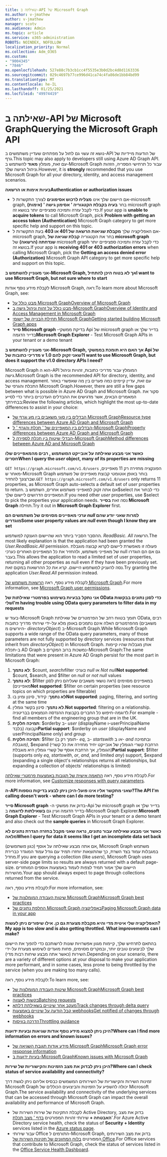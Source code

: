 ```yaml
---
title: שאילתה ב-API של Microsoft Graph
ms.author: v-jmathew
author: v-jmathew
manager: scotv
ms.audience: Admin
ms.topic: article
ms.service: o365-administration
ROBOTS: NOINDEX, NOFOLLOW
localization_priority: Normal
ms.collection: Adm_O365
ms.custom:
- "9004345"
- "7846"
ms.openlocfilehash: 527e88c7b3cb1cc4f5535e3b0d2bc4d8d1163336
ms.sourcegitcommit: 029c4697b77ce996d41ca74c4fa86de1bb84bd99
ms.translationtype: MT
ms.contentlocale: he-IL
ms.lasthandoff: 01/25/2021
ms.locfileid: "49974419"
---
```

# <a name="querying-the-microsoft-graph-api"></a><span data-ttu-id="1fcb9-102">שאילתה ב-API של Microsoft Graph</span><span class="sxs-lookup"><span data-stu-id="1fcb9-102">Querying the Microsoft Graph API</span></span>

<span data-ttu-id="1fcb9-103">נושא זה עשוי גם לחול על מפתחים שעדיין משתמשים ב-API של הודעות מיידיות של גרף.</span><span class="sxs-lookup"><span data-stu-id="1fcb9-103">This topic may also apply to developers still using Azure AD Graph API.</span></span> <span data-ttu-id="1fcb9-104">עם זאת, מומלץ **מאוד** להשתמש ב-Microsoft Graph עבור כל תרחישי הספריה, הזהות וניהול הגישה שלך.</span><span class="sxs-lookup"><span data-stu-id="1fcb9-104">However, it is **strongly** recommended that you use Microsoft Graph for all your directory, identity, and access management scenarios.</span></span>

<span data-ttu-id="1fcb9-105">**בעיות אימות או הרשאה**</span><span class="sxs-lookup"><span data-stu-id="1fcb9-105">**Authentication or authorization issues**</span></span>

- <span data-ttu-id="1fcb9-106">אם היישום שלך אינו **מצליח לרכוש אסימונים** לצורך התקשרות ל-microsoft graph, בחר **בעיה בקבלת הקטגוריה ' אסימון גישה ' (אימות)** microsoft graph כדי לקבל עזרה ותמיכה ספציפיים יותר בנושא זה.</span><span class="sxs-lookup"><span data-stu-id="1fcb9-106">If your app is **unable to acquire tokens** to call Microsoft Graph, pick **Problem with getting an access token (Authentication)** Microsoft Graph category to get more specific help and support on this topic.</span></span>
- <span data-ttu-id="1fcb9-107">אם האפליקציה שלך **מקבלת שגיאות הרשאה של 401 או 403** בעת התקשרות ל-microsoft graph, בחר את הקטגוריה **קבלת שגיאה של microsoft graph שנדחתה (הרשאה)** של microsoft graph כדי לקבל עזרה ותמיכה ספציפיים יותר בנושא זה.</span><span class="sxs-lookup"><span data-stu-id="1fcb9-107">If your app is **receiving 401 or 403 authorization errors** when calling Microsoft Graph, pick the **Getting an access denied error (Authorization)** Microsoft Graph API category to get more specific help and support on this topic.</span></span>

<span data-ttu-id="1fcb9-108">**אני מעוניין להשתמש ב-Microsoft Graph, אך לא בטוח היכן להתחיל**</span><span class="sxs-lookup"><span data-stu-id="1fcb9-108">**I want to use Microsoft Graph, but not sure where to start**</span></span>

<span data-ttu-id="1fcb9-109">לקבלת מידע נוסף אודות Microsoft Graph, ראה:</span><span class="sxs-lookup"><span data-stu-id="1fcb9-109">To learn more about Microsoft Graph, see:</span></span>

- [<span data-ttu-id="1fcb9-110">מבט כולל על Microsoft Graph</span><span class="sxs-lookup"><span data-stu-id="1fcb9-110">Overview of Microsoft Graph</span></span>](https://docs.microsoft.com/graph/overview)
- [<span data-ttu-id="1fcb9-111">מבט כולל על זהות וניהול גישה ב-Microsoft Graph</span><span class="sxs-lookup"><span data-stu-id="1fcb9-111">Overview of Identity and Access Management in Microsoft Graph</span></span>](https://docs.microsoft.com/graph/azuread-identity-access-management-concept-overview)
- [<span data-ttu-id="1fcb9-112">תחילת הבנייה של יישומי Microsoft Graph</span><span class="sxs-lookup"><span data-stu-id="1fcb9-112">Getting started building Microsoft Graph apps</span></span>](https://docs.microsoft.com/graph/)
- <span data-ttu-id="1fcb9-113">**סייר Microsoft graph** -בדיקת ממשקי Api של microsoft graph בדייר שלך או בדייר הדגמה</span><span class="sxs-lookup"><span data-stu-id="1fcb9-113">**Microsoft Graph Explorer** - Test Microsoft Graph APIs in your tenant or a demo tenant</span></span>

<span data-ttu-id="1fcb9-114">**אני מעוניין להשתמש ב-Microsoft Graph, אך האם היא תומכת בממשקי Api של מדריכי כתובות של v 1.0 שאני זקוק להם?**</span><span class="sxs-lookup"><span data-stu-id="1fcb9-114">**I want to use Microsoft Graph, but does it support the v1.0 directory APIs I need?**</span></span>

<span data-ttu-id="1fcb9-115">Microsoft Graph הוא ה-API המומלץ עבור מדריכי כתובות, זהויות וניהול גישה.</span><span class="sxs-lookup"><span data-stu-id="1fcb9-115">Microsoft Graph is the recommended API for directory, identity, and access management.</span></span> <span data-ttu-id="1fcb9-116">עם זאת, עדיין קיימים כמה פערים בין מה שאפשרי באזור התכלת והגרפי של Microsoft Graph.</span><span class="sxs-lookup"><span data-stu-id="1fcb9-116">However, there are still a few gaps between what is possible in Azure AD Graph and Microsoft Graph.</span></span> <span data-ttu-id="1fcb9-117">סקור את המאמרים הבאים, אשר מדגישים את ההבדלים העדכניים ביותר כדי לסייע בבחירתך:</span><span class="sxs-lookup"><span data-stu-id="1fcb9-117">Review the following articles, which highlight the most up-to-date differences to assist in your choice:</span></span>

- [<span data-ttu-id="1fcb9-118">הבדלים בין סוגי משאבים בין מע וגרף של Microsoft Graph</span><span class="sxs-lookup"><span data-stu-id="1fcb9-118">Resource type differences between Azure AD Graph and Microsoft Graph</span></span>](https://docs.microsoft.com/graph/migrate-azure-ad-graph-resource-differences)
- [<span data-ttu-id="1fcb9-119">הבדלים בין המאפיינים של ' תכלת והגרף ' ל-Microsoft Graph</span><span class="sxs-lookup"><span data-stu-id="1fcb9-119">Property differences between Azure AD Graph and Microsoft Graph</span></span>](https://docs.microsoft.com/graph/migrate-azure-ad-graph-property-differences)
- [<span data-ttu-id="1fcb9-120">הבדלי שיטות בין תכלת לספירה ל-Microsoft Graph</span><span class="sxs-lookup"><span data-stu-id="1fcb9-120">Method differences between Azure AD and Microsoft Graph</span></span>](https://docs.microsoft.com/graph/migrate-azure-ad-graph-method-differences)

<span data-ttu-id="1fcb9-121">**כאשר אני מבצע שאילתה על אובייקט *המשתמש* , רבים מהמאפיינים שלו חסרים**</span><span class="sxs-lookup"><span data-stu-id="1fcb9-121">**When I query the *user* object, many of its properties are missing**</span></span>

<span data-ttu-id="1fcb9-122">`GET https://graph.microsoft.com/v1.0/users` הפונקציה מחזירה רק 11 מאפיינים, מאחר ש-Microsoft Graph בוחר באופן אוטומטי קבוצת מאפיינים של *משתמש* שברצונך להחזיר.</span><span class="sxs-lookup"><span data-stu-id="1fcb9-122">`GET https://graph.microsoft.com/v1.0/users` only returns 11 properties, as Microsoft Graph auto-selects a default set of *user* properties to return.</span></span> <span data-ttu-id="1fcb9-123">אם אתה זקוק למאפייני *משתמש* אחרים, השתמש ב$select כדי לבחור את המאפיינים הדרושים ליישום שלך.</span><span class="sxs-lookup"><span data-stu-id="1fcb9-123">If you need other *user* properties, use $select to pick the properties your application needs.</span></span> <span data-ttu-id="1fcb9-124">נסה זאת **בסייר Microsoft Graph** תחילה.</span><span class="sxs-lookup"><span data-stu-id="1fcb9-124">Try it out in **Microsoft Graph Explorer** first.</span></span>

<span data-ttu-id="1fcb9-125">**ערכי מאפיינים מסוימים של משתמשים הם *null* למרות שאני יודע שהם מוגדרים**</span><span class="sxs-lookup"><span data-stu-id="1fcb9-125">**Some user property values are *null* even though I know they are set**</span></span>

<span data-ttu-id="1fcb9-126">ההסבר הסביר ביותר הוא שהיישום הוענקה *למשתמש. ReadBasic. All* הרשאה.</span><span class="sxs-lookup"><span data-stu-id="1fcb9-126">The most likely explanation is that the application had been granted the *User.ReadBasic.All* permission.</span></span> <span data-ttu-id="1fcb9-127">פעולה זו מאפשרת ליישום לקרוא קבוצה מוגבלת של מאפייני משתמש, ולהחזיר את כל המאפיינים האחרים כערכי null גם אם הם הוגדרו בעבר.</span><span class="sxs-lookup"><span data-stu-id="1fcb9-127">This allows the application to read a limited set of user properties, returning all other properties as null even if they have been previously set.</span></span> <span data-ttu-id="1fcb9-128">נסה להעניק *למשתמש היישום. קרא את כל* ההרשאות במקום זאת.</span><span class="sxs-lookup"><span data-stu-id="1fcb9-128">Try granting the application *User.Read.All* permission instead.</span></span>

<span data-ttu-id="1fcb9-129">לקבלת מידע נוסף, ראה [הרשאות משתמש של Microsoft Graph](https://docs.microsoft.com/graph/permissions-reference#user-permissions).</span><span class="sxs-lookup"><span data-stu-id="1fcb9-129">For more information, see [Microsoft Graph user permissions](https://docs.microsoft.com/graph/permissions-reference#user-permissions).</span></span>

<span data-ttu-id="1fcb9-130">**אני נתקל בבעיות בשימוש בפרמטרי שאילתות של OData כדי לסנן נתונים בבקשות שלי**</span><span class="sxs-lookup"><span data-stu-id="1fcb9-130">**I'm having trouble using OData query parameters to filter data in my requests**</span></span>

<span data-ttu-id="1fcb9-131">בעוד ש-Microsoft Graph תומך בטווח רחב של הפרמטרים של שאילתת OData, רבים מהפרמטרים האלה אינם נתמכים באופן מלא על-ידי שירותי מדריך כתובות (משאבים היורשים מ- *directoryObject*) ב-Microsoft Graph.</span><span class="sxs-lookup"><span data-stu-id="1fcb9-131">While Microsoft Graph supports a wide range of the OData query parameters, many of those parameters are not fully supported by directory services (resources that inherit from *directoryObject*) in Microsoft Graph.</span></span> <span data-ttu-id="1fcb9-132">אותן מגבלות שהיו קיימות ב-תכלת AD Graph נמשכות ברוב המקרים ב-Microsoft Graph:</span><span class="sxs-lookup"><span data-stu-id="1fcb9-132">The same limitations that were present in Azure AD Graph persist for the most part in Microsoft Graph:</span></span>

1. <span data-ttu-id="1fcb9-133">**לא נתמך**: $count, $search ו$filter *בערכי null* או *Not null*</span><span class="sxs-lookup"><span data-stu-id="1fcb9-133">**Not supported**: $count, $search, and $filter on *null* or *not null* values</span></span>
2. <span data-ttu-id="1fcb9-134">**לא נתמך**: $filter במאפיינים מסוימים (ראה נושאי משאבים שעליהם ניתן לסנן מאפיינים)</span><span class="sxs-lookup"><span data-stu-id="1fcb9-134">**Not supported**: $filter on certain properties (see resource topics on which properties are filterable)</span></span>
3. <span data-ttu-id="1fcb9-135">**לא נתמך**: קידוד, סינון ומיון בו</span><span class="sxs-lookup"><span data-stu-id="1fcb9-135">**Not supported**: paging, filtering, and sorting at the same time</span></span>
4. <span data-ttu-id="1fcb9-136">**לא נתמך**: סינון בקשר גומלין.</span><span class="sxs-lookup"><span data-stu-id="1fcb9-136">**Not supported**: filtering on a relationship.</span></span> <span data-ttu-id="1fcb9-137">לדוגמה-חיפוש כל החברים בקבוצת ההנדסה הנמצאים בבריטניה.</span><span class="sxs-lookup"><span data-stu-id="1fcb9-137">For example - find all members of the engineering group that are in the UK.</span></span>
5. <span data-ttu-id="1fcb9-138">**תמיכה חלקית**: $orderby ב- *user* (displayName ו-userPrincipalName בלבד) *וקבוצה*</span><span class="sxs-lookup"><span data-stu-id="1fcb9-138">**Partial support**: $orderby on *user* (displayName and userPrincipalName only) and *group*</span></span>
6. <span data-ttu-id="1fcb9-139">**תמיכה חלקית**: $filter (תומך רק ב- *eq*, ב- *startswith* *או* ב- *and* ובתמיכה *מוגבלת)*, $expand (הרחבת קשרי הגומלין של אובייקט יחיד מחזירה את כל קשרי הגומלין, אך הרחבת אוסף של קשרי גומלין היא מוגבלת)</span><span class="sxs-lookup"><span data-stu-id="1fcb9-139">**Partial support**: $filter (supports only *eq*, *startswith*, *or*, *and*, and limited *any*) support, $expand (expanding a single object's relationships returns all relationships, but expanding a collection of objects' relationships is limited)</span></span>

<span data-ttu-id="1fcb9-140">לקבלת מידע נוסף, ראה [התאמה אישית של תגובות באמצעות פרמטרי שאילתה](https://docs.microsoft.com/graph/query-parameters).</span><span class="sxs-lookup"><span data-stu-id="1fcb9-140">For more information, see [Customize responses with query parameters](https://docs.microsoft.com/graph/query-parameters).</span></span>

<span data-ttu-id="1fcb9-141">**ה-API שאני מתקשר אליו אינו פועל-היכן ניתן לבצע בדיקות נוספות?**</span><span class="sxs-lookup"><span data-stu-id="1fcb9-141">**The API I'm calling doesn't work - where can I do more testing?**</span></span>

<span data-ttu-id="1fcb9-142">**סייר Microsoft graph** -בדוק את ממשקי ה-Api של microsoft graph בדייר שלך או בדייר הדגמה ועיין גם **בשאילתות לדוגמה** ב-Microsoft Graph Explorer.</span><span class="sxs-lookup"><span data-stu-id="1fcb9-142">**Microsoft Graph Explorer** - Test Microsoft Graph APIs in your tenant or a demo tenant and also check out the **sample queries** in Microsoft Graph Explorer.</span></span>

<span data-ttu-id="1fcb9-143">**כאשר אני מבצע שאילתה עבור נתונים, נראה שאני מקבל בחזרה הגדרת נתונים לא מלאה**</span><span class="sxs-lookup"><span data-stu-id="1fcb9-143">**When I query for data it seems like I get an incomplete data set back**</span></span>

<span data-ttu-id="1fcb9-144">אם אתה מבצע שאילתה על אוסף (כגון *משתמשים*), Microsoft Graph משתמש במגבלות עמוד בצד השרת, כך שהתוצאות יוחזרו תמיד עם גודל עמוד המוגדר כברירת מחדל.</span><span class="sxs-lookup"><span data-stu-id="1fcb9-144">If you are querying a collection (like *users*), Microsoft Graph uses server-side page limits so results are always returned with a default page-size.</span></span> <span data-ttu-id="1fcb9-145">היישום שלך אמור תמיד לצפות לעמוד באמצעות אוספים המוחזרים מהשירות.</span><span class="sxs-lookup"><span data-stu-id="1fcb9-145">Your app should always expect to page through collections returned from the service.</span></span>

<span data-ttu-id="1fcb9-146">לקבלת מידע נוסף, ראה:</span><span class="sxs-lookup"><span data-stu-id="1fcb9-146">For more information, see:</span></span>

- [<span data-ttu-id="1fcb9-147">שיטות העבודה המומלצות של Microsoft Graph</span><span class="sxs-lookup"><span data-stu-id="1fcb9-147">Microsoft Graph best practices</span></span>](https://docs.microsoft.com/graph/best-practices-concept)
- [<span data-ttu-id="1fcb9-148">החלפת נתונים של Microsoft Graph באפליקציה</span><span class="sxs-lookup"><span data-stu-id="1fcb9-148">Paging Microsoft Graph data in your app</span></span>](https://docs.microsoft.com/graph/paging)

<span data-ttu-id="1fcb9-149">**האפליקציה שלי איטית מדי והיא מקבלת מצערת גם כן. אילו שיפורים ניתן לעשות?**</span><span class="sxs-lookup"><span data-stu-id="1fcb9-149">**My app is too slow and is also getting throttled. What improvements can I make?**</span></span>

<span data-ttu-id="1fcb9-150">בהתאם לתרחיש שלך, קיימות מגוון אפשרויות שונות לרשותכם כדי להפוך את היישום שלך לביצועים טובים יותר, ובמקרים מסוימים, פחות מועדים לשימוש מצערת על-ידי השירות (כאשר אתה מבצע שיחות רבות מדי).</span><span class="sxs-lookup"><span data-stu-id="1fcb9-150">Depending on your scenario, there are a variety of different options at your disposal to make your application more performant, and in some cases, less prone to being throttled by the service (when you are making too many calls).</span></span>

<span data-ttu-id="1fcb9-151">לקבלת מידע נוסף, ראה:</span><span class="sxs-lookup"><span data-stu-id="1fcb9-151">To learn more, see:</span></span>

- [<span data-ttu-id="1fcb9-152">שיטות העבודה המומלצות של Microsoft Graph</span><span class="sxs-lookup"><span data-stu-id="1fcb9-152">Microsoft Graph best practices</span></span>](https://docs.microsoft.com/graph/best-practices-concept)
- [<span data-ttu-id="1fcb9-153">בקשות לאצווה</span><span class="sxs-lookup"><span data-stu-id="1fcb9-153">Batching requests</span></span>](https://docs.microsoft.com/graph/json-batching)
- [<span data-ttu-id="1fcb9-154">מעקב אחר שינויים בשאילתת דלתא</span><span class="sxs-lookup"><span data-stu-id="1fcb9-154">Track changes through delta query</span></span>](https://docs.microsoft.com/graph/delta-query-overview)
- [<span data-ttu-id="1fcb9-155">קבל הודעה על שינויים באמצעות webhooks</span><span class="sxs-lookup"><span data-stu-id="1fcb9-155">Get notified of changes through webhooks</span></span>](https://docs.microsoft.com/graph/webhooks)
- [<span data-ttu-id="1fcb9-156">הדרכה בוויסות</span><span class="sxs-lookup"><span data-stu-id="1fcb9-156">Throttling guidance</span></span>](https://docs.microsoft.com/graph/throttling)

<span data-ttu-id="1fcb9-157">**היכן ניתן למצוא מידע נוסף אודות שגיאות ובעיות ידועות?**</span><span class="sxs-lookup"><span data-stu-id="1fcb9-157">**Where can I find more information on errors and known issues?**</span></span>

- [<span data-ttu-id="1fcb9-158">מידע אודות תגובת השגיאה של Microsoft Graph</span><span class="sxs-lookup"><span data-stu-id="1fcb9-158">Microsoft Graph error response information</span></span>](https://docs.microsoft.com/graph/errors)
- [<span data-ttu-id="1fcb9-159">בעיות ידועות ב-Microsoft Graph</span><span class="sxs-lookup"><span data-stu-id="1fcb9-159">Known issues with Microsoft Graph</span></span>](https://docs.microsoft.com/graph/known-issues)

<span data-ttu-id="1fcb9-160">**היכן ניתן לבדוק את מצב הזמינות והקישוריות של שירות?**</span><span class="sxs-lookup"><span data-stu-id="1fcb9-160">**Where can I check status of service availability and connectivity?**</span></span>

<span data-ttu-id="1fcb9-161">זמינות השירות והקישוריות של השירותים המשמשים כבסיס אליהם ניתן לגשת דרך Microsoft Graph יכולה להשפיע על הזמינות והביצועים הכוללים של Microsoft Graph.</span><span class="sxs-lookup"><span data-stu-id="1fcb9-161">The service availability and connectivity of the underlying services that can be accessed through Microsoft Graph can impact the overall availability and performance of Microsoft Graph.</span></span>

- <span data-ttu-id="1fcb9-162">לקבלת התקינות של שירות השירות של Active Directory, בדוק את מצב **האבטחה +** שירותי זהויות המפורטים [בדף ' מצב תכלת](https://azure.microsoft.com/status/)'.</span><span class="sxs-lookup"><span data-stu-id="1fcb9-162">For Azure Active Directory service health, check the status of **Security + Identity** services listed in the [Azure status page](https://azure.microsoft.com/status/).</span></span>
- <span data-ttu-id="1fcb9-163">עבור שירותי Office התורמים ל-Microsoft Graph, בדוק את מצב השירותים המפורטים [בלוח המחוונים של תקינות השירות של Office](https://portal.office.com/adminportal/home#/servicehealth).</span><span class="sxs-lookup"><span data-stu-id="1fcb9-163">For Office services that contribute to Microsoft Graph, check the status of services listed in the [Office Service Health Dashboard](https://portal.office.com/adminportal/home#/servicehealth).</span></span>
